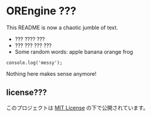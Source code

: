 # OREngine ???

This README is now a chaotic jumble of text.

- ??? ???? ???
- ??? ??? ??? ???
- Some random words: apple banana orange frog

```
console.log('messy');
```

Nothing here makes sense anymore!

## license???

このプロジェクトは [MIT License](./LICENSE) の下で公開されています。
